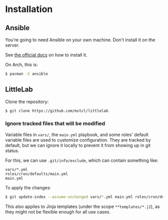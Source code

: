 # Installation

## Ansible

You're going to need Ansible on your own machine. Don't install it on the
server.

See [the official
docs](https://docs.ansible.com/ansible/latest/installation_guide/intro_installation.html#control-node-requirements)
on how to install it.

On Arch, this is:

```sh
$ pacman -S ansible
```

## LittleLab

Clone the repository:

```sh
$ git clone https://github.com/mstcl/littlelab
```

### Ignore tracked files that will be modified

Variable files in `vars/`, the `main.yml` playbook, and some roles' default
variable files are used to customize configuration. They are tracked by
default, but we can ignore it locally to prevent it from showing up in git
status.

For this, we can use `.git/info/exclude`, which can contain something like:

```
vars/*.yml
roles/cron/defaults/main.yml
main.yml
```

To apply the changes:

```sh
$ git update-index --assume-unchanged vars/*.yml main.yml roles/cron/defaults/main.yml
```

This also applies to Jinja templates (under the scope `**templates/*.j2`), as
they might not be flexible enough for all use cases.
